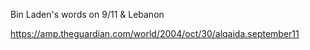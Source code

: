 Bin Laden's words on 9/11 & Lebanon

https://amp.theguardian.com/world/2004/oct/30/alqaida.september11
